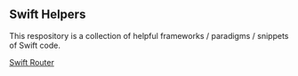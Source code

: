 ## Swift Helpers

This respository is a collection of helpful frameworks / paradigms / snippets of Swift code.

[Swift Router](https://github.com/mikekavouras/SwiftHelpers/tree/master/router)